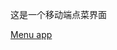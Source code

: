
这是一个移动端点菜界面

<a href="https://hannah-water.github.io/Menu_app/menu_app/menu_app.html">Menu app</a>

